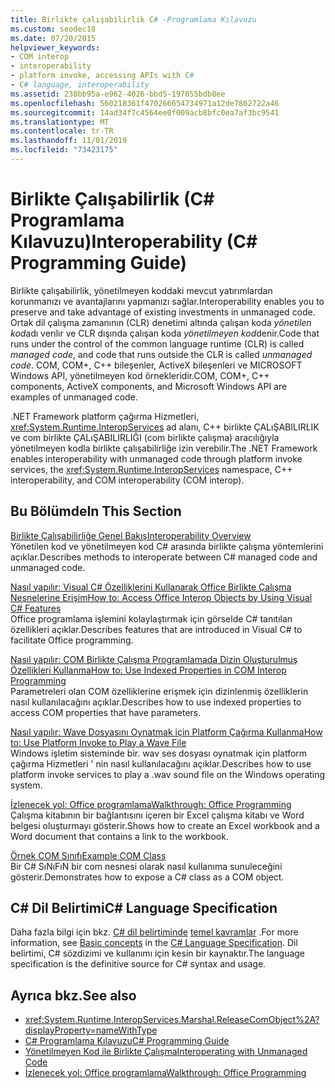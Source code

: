 ```yaml
---
title: Birlikte çalışabilirlik C# -Programlama Kılavuzu
ms.custom: seodec18
ms.date: 07/20/2015
helpviewer_keywords:
- COM interop
- interoperability
- platform invoke, accessing APIs with C#
- C# language, interoperability
ms.assetid: 238bb95a-e962-4026-bbd5-197055bdb8ee
ms.openlocfilehash: 560218361f470266654734971a12de7862722a46
ms.sourcegitcommit: 14ad34f7c4564ee0f009acb8bfc0ea7af3bc9541
ms.translationtype: MT
ms.contentlocale: tr-TR
ms.lasthandoff: 11/01/2019
ms.locfileid: "73423175"
---
```

# <a name="interoperability-c-programming-guide"></a><span data-ttu-id="897ca-102">Birlikte Çalışabilirlik (C# Programlama Kılavuzu)</span><span class="sxs-lookup"><span data-stu-id="897ca-102">Interoperability (C# Programming Guide)</span></span>
<span data-ttu-id="897ca-103">Birlikte çalışabilirlik, yönetilmeyen koddaki mevcut yatırımlardan korunmanızı ve avantajlarını yapmanızı sağlar.</span><span class="sxs-lookup"><span data-stu-id="897ca-103">Interoperability enables you to preserve and take advantage of existing investments in unmanaged code.</span></span> <span data-ttu-id="897ca-104">Ortak dil çalışma zamanının (CLR) denetimi altında çalışan koda *yönetilen kod*adı verılır ve CLR dışında çalışan koda *yönetilmeyen kod*denir.</span><span class="sxs-lookup"><span data-stu-id="897ca-104">Code that runs under the control of the common language runtime (CLR) is called *managed code*, and code that runs outside the CLR is called *unmanaged code*.</span></span> <span data-ttu-id="897ca-105">COM, COM+, C++ bileşenler, ActiveX bileşenleri ve MICROSOFT Windows API, yönetilmeyen kod örnekleridir.</span><span class="sxs-lookup"><span data-stu-id="897ca-105">COM, COM+, C++ components, ActiveX components, and Microsoft Windows API are examples of unmanaged code.</span></span>  
  
 <span data-ttu-id="897ca-106">.NET Framework platform çağırma Hizmetleri, <xref:System.Runtime.InteropServices> ad alanı, C++ birlikte ÇALıŞABILIRLIK ve com birlikte ÇALıŞABILIRLIĞI (com birlikte çalışma) aracılığıyla yönetilmeyen kodla birlikte çalışabilirliğe izin verebilir.</span><span class="sxs-lookup"><span data-stu-id="897ca-106">The .NET Framework enables interoperability with unmanaged code through platform invoke services, the <xref:System.Runtime.InteropServices> namespace, C++ interoperability, and COM interoperability (COM interop).</span></span>  
  
## <a name="in-this-section"></a><span data-ttu-id="897ca-107">Bu Bölümde</span><span class="sxs-lookup"><span data-stu-id="897ca-107">In This Section</span></span>  
 [<span data-ttu-id="897ca-108">Birlikte Çalışabilirliğe Genel Bakış</span><span class="sxs-lookup"><span data-stu-id="897ca-108">Interoperability Overview</span></span>](./interoperability-overview.md)  
 <span data-ttu-id="897ca-109">Yönetilen kod ve yönetilmeyen kod C# arasında birlikte çalışma yöntemlerini açıklar.</span><span class="sxs-lookup"><span data-stu-id="897ca-109">Describes methods to interoperate between C# managed code and unmanaged code.</span></span>  
  
 [<span data-ttu-id="897ca-110">Nasıl yapılır: Visual C# Özelliklerini Kullanarak Office Birlikte Çalışma Nesnelerine Erişim</span><span class="sxs-lookup"><span data-stu-id="897ca-110">How to: Access Office Interop Objects by Using Visual C# Features</span></span>](./how-to-access-office-onterop-objects.md)  
 <span data-ttu-id="897ca-111">Office programlama işlemini kolaylaştırmak için görselde C# tanıtılan özellikleri açıklar.</span><span class="sxs-lookup"><span data-stu-id="897ca-111">Describes features that are introduced in Visual C# to facilitate Office programming.</span></span>  
  
 [<span data-ttu-id="897ca-112">Nasıl yapılır: COM Birlikte Çalışma Programlamada Dizin Oluşturulmuş Özellikleri Kullanma</span><span class="sxs-lookup"><span data-stu-id="897ca-112">How to: Use Indexed Properties in COM Interop Programming</span></span>](./how-to-use-indexed-properties-in-com-interop-rogramming.md)  
 <span data-ttu-id="897ca-113">Parametreleri olan COM özelliklerine erişmek için dizinlenmiş özelliklerin nasıl kullanılacağını açıklar.</span><span class="sxs-lookup"><span data-stu-id="897ca-113">Describes how to use indexed properties to access COM properties that have parameters.</span></span>  
  
 [<span data-ttu-id="897ca-114">Nasıl yapılır: Wave Dosyasını Oynatmak için Platform Çağırma Kullanma</span><span class="sxs-lookup"><span data-stu-id="897ca-114">How to: Use Platform Invoke to Play a Wave File</span></span>](./how-to-use-platform-invoke-to-play-a-wave-file.md)  
 <span data-ttu-id="897ca-115">Windows işletim sisteminde bir. wav ses dosyası oynatmak için platform çağırma Hizmetleri ' nin nasıl kullanılacağını açıklar.</span><span class="sxs-lookup"><span data-stu-id="897ca-115">Describes how to use platform invoke services to play a .wav sound file on the Windows operating system.</span></span>  
  
 [<span data-ttu-id="897ca-116">İzlenecek yol: Office programlama</span><span class="sxs-lookup"><span data-stu-id="897ca-116">Walkthrough: Office Programming</span></span>](./walkthrough-office-programming.md)  
 <span data-ttu-id="897ca-117">Çalışma kitabının bir bağlantısını içeren bir Excel çalışma kitabı ve Word belgesi oluşturmayı gösterir.</span><span class="sxs-lookup"><span data-stu-id="897ca-117">Shows how to create an Excel workbook and a Word document that contains a link to the workbook.</span></span>  
  
 [<span data-ttu-id="897ca-118">Örnek COM Sınıfı</span><span class="sxs-lookup"><span data-stu-id="897ca-118">Example COM Class</span></span>](./example-com-class.md)  
 <span data-ttu-id="897ca-119">Bir C# SıNıFıN bir com nesnesi olarak nasıl kullanıma sunuleceğini gösterir.</span><span class="sxs-lookup"><span data-stu-id="897ca-119">Demonstrates how to expose a C# class as a COM object.</span></span>  
  
## <a name="c-language-specification"></a><span data-ttu-id="897ca-120">C# Dil Belirtimi</span><span class="sxs-lookup"><span data-stu-id="897ca-120">C# Language Specification</span></span>  

<span data-ttu-id="897ca-121">Daha fazla bilgi için bkz. [ C# dil belirtiminde](/dotnet/csharp/language-reference/language-specification/introduction) [temel kavramlar](~/_csharplang/spec/unsafe-code.md) .</span><span class="sxs-lookup"><span data-stu-id="897ca-121">For more information, see [Basic concepts](~/_csharplang/spec/unsafe-code.md) in the [C# Language Specification](/dotnet/csharp/language-reference/language-specification/introduction).</span></span> <span data-ttu-id="897ca-122">Dil belirtimi, C# sözdizimi ve kullanımı için kesin bir kaynaktır.</span><span class="sxs-lookup"><span data-stu-id="897ca-122">The language specification is the definitive source for C# syntax and usage.</span></span>
  
## <a name="see-also"></a><span data-ttu-id="897ca-123">Ayrıca bkz.</span><span class="sxs-lookup"><span data-stu-id="897ca-123">See also</span></span>

- <xref:System.Runtime.InteropServices.Marshal.ReleaseComObject%2A?displayProperty=nameWithType>
- [<span data-ttu-id="897ca-124">C# Programlama Kılavuzu</span><span class="sxs-lookup"><span data-stu-id="897ca-124">C# Programming Guide</span></span>](../index.md)
- [<span data-ttu-id="897ca-125">Yönetilmeyen Kod ile Birlikte Çalışma</span><span class="sxs-lookup"><span data-stu-id="897ca-125">Interoperating with Unmanaged Code</span></span>](../../../framework/interop/index.md)
- [<span data-ttu-id="897ca-126">İzlenecek yol: Office programlama</span><span class="sxs-lookup"><span data-stu-id="897ca-126">Walkthrough: Office Programming</span></span>](./walkthrough-office-programming.md)
